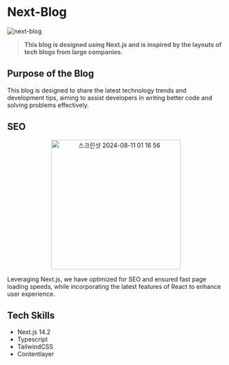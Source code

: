 # Next-Blog

![next-blog](https://github.com/user-attachments/assets/4f64c22b-7897-4cd0-ba5f-700643376dec)

> **This blog is designed using Next.js and is inspired by the layouts of tech blogs from large companies.**

## Purpose of the Blog

This blog is designed to share the latest technology trends and development tips, aiming to assist developers in writing better code and solving problems effectively.

## SEO

<div align='center'>
<img width="300" alt="스크린샷 2024-08-11 01 16 56" src="https://github.com/user-attachments/assets/46b1aa79-e454-4c06-8c50-8ab0b8ce1091">
</div>

Leveraging Next.js, we have optimized for SEO and ensured fast page loading speeds, while incorporating the latest features of React to enhance user experience.

## Tech Skills

- Next.js 14.2
- Typescript
- TailwindCSS
- Contentlayer
